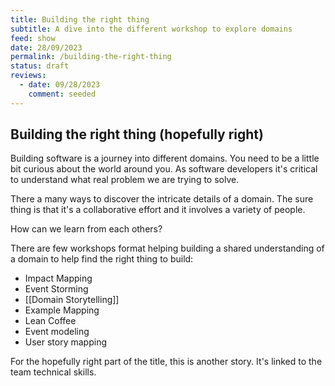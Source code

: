```yaml
---
title: Building the right thing
subtitle: A dive into the different workshop to explore domains
feed: show
date: 28/09/2023
permalink: /building-the-right-thing
status: draft
reviews:
  - date: 09/28/2023
    comment: seeded
---
```

## Building the right thing (hopefully right)

Building software is a journey into different domains. You need to be a little bit curious about the world around you.  As software developers it's critical to understand what real problem we are trying to solve. 

There a many ways to discover the intricate details of a domain. The sure thing is that it's a collaborative effort and it involves a variety of people.

How can we learn from each others? 

There are few workshops format helping building a shared understanding of a domain to help find the right thing to build:

- Impact Mapping
- Event Storming
- [[Domain Storytelling]]
- Example Mapping
- Lean Coffee
- Event modeling
- User story mapping

For the hopefully right part of the title, this is another story. It's linked to the team technical skills.